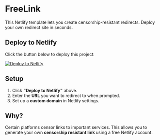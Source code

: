 # FreeLink

This Netlify template lets you create censorship-resistant redirects. Deploy your own redirect site in seconds.

## **Deploy to Netlify**
Click the button below to deploy this project:

[![Deploy to Netlify](https://www.netlify.com/img/deploy/button.svg)](https://app.netlify.com/start/deploy?repository=https://github.com/kevinl95/FreeLink)

## **Setup**
1. Click **"Deploy to Netlify"** above.
2. Enter the **URL** you want to redirect to when prompted.
3. Set up a **custom domain** in Netlify settings.

## **Why?**
Certain platforms censor links to important services. This allows you to generate your own **censorship resistant link** using a free Netlify account.
